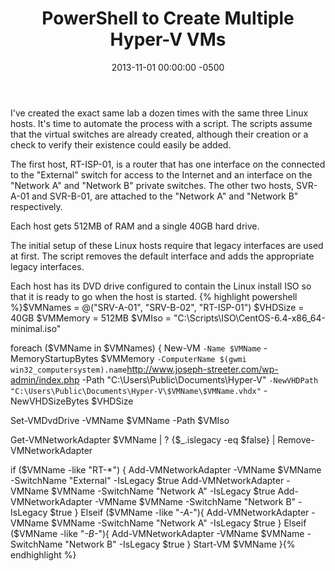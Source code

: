 ﻿---
layout: post
title:  PowerShell to Create Multiple Hyper-V VMs
date:   2013-11-01 00:00:00 -0500
categories: IT
---






I've created the exact same lab a dozen times with the same three Linux hosts. It's time to automate the process with a script. The scripts assume that the virtual switches are already created, although their creation or a check to verify their existence could easily be added.

The first host, RT-ISP-01, is a router that has one interface on the connected to the "External" switch for access to the Internet and an interface on the "Network A" and "Network B" private switches. The other two hosts, SVR-A-01 and SVR-B-01, are attached to the "Network A" and "Network B" respectively.

Each host gets 512MB of RAM and a single 40GB hard drive.

The initial setup of these Linux hosts require that legacy interfaces are used at first. The script removes the default interface and adds the appropriate legacy interfaces.

Each host has its DVD drive configured to contain the Linux install ISO so that it is ready to go when the host is started.
{% highlight powershell %}$VMNames = @("SRV-A-01", "SRV-B-02", "RT-ISP-01")
$VHDSize = 40GB
$VMMemory = 512MB
$VMIso = "C:\Scripts\ISO\CentOS-6.4-x86_64-minimal.iso"

foreach ($VMName in $VMNames) {
New-VM `
-Name $VMName `
-MemoryStartupBytes $VMMemory `
-ComputerName $(gwmi win32_computersystem).name `http://www.joseph-streeter.com/wp-admin/index.php
-Path "C:\Users\Public\Documents\Hyper-V" `
-NewVHDPath "C:\Users\Public\Documents\Hyper-V\$VMName\$VMName.vhdx" `
-NewVHDSizeBytes $VHDSize

Set-VMDvdDrive -VMName $VMName -Path $VMIso

Get-VMNetworkAdapter $VMName | ? {$_.islegacy -eq $false} | Remove-VMNetworkAdapter

if ($VMName -like "RT-*") {
Add-VMNetworkAdapter -VMName $VMName -SwitchName "External" -IsLegacy $true
Add-VMNetworkAdapter -VMName $VMName -SwitchName "Network A" -IsLegacy $true
Add-VMNetworkAdapter -VMName $VMName -SwitchName "Network B" -IsLegacy $true
} Elseif ($VMName -like "*-A-*"){
Add-VMNetworkAdapter -VMName $VMName -SwitchName "Network A" -IsLegacy $true
} Elseif ($VMName -like "*-B-*"){
Add-VMNetworkAdapter -VMName $VMName -SwitchName "Network B" -IsLegacy $true
}
Start-VM $VMName
}{% endhighlight %}


